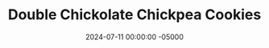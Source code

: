 ---
layout: post
title:  "Double Chickolate Chickpea Cookies"
date:   2024-07-11 00:00:00 -05000
categories: 
- Recipes
- Healthier Dessert
permalink: /recipes/double-chocolate-chickpea-date-cookies
image: /assets/Food/Healthier Dessert/Double Choc Chickpea Date Cookie/double-choc-cover.jpg
ing: doublechocchickpeadatecookie-ing
facts: doublechocchickpeadatecookie-facts
section1: 
start2: 
section2: 
start3: 
section3: 
start4: 
section4: 
start5: 
section5: 
Prep: 16
Rest: 
Cook: 14
Source1: https://m.youtube.com/watch?v=xr9EirwjC1A&pp=ygUUaGVhbHRoeSB2ZWdhbiBlYXRpbmc%3D
Source2:
whisk: https://s.samsungfood.com/LgLvy
tags: 
- cashew butter
- chocolate chips
- gluten free
- vanilla
- cookie
- nuts
- cashews
- date
- sugar free
- beans
- chickpeas
- garbanzo beans
Description: Delicious cookies made from a base of beans, dates, and natural nut butter.  Sugar free (depending on your chocolate) and oil free.  They can be vegan too (swap the milk for water and use vegan chocolate).  This is variation 3 - a double chocolate chip cookie version. I have two other types of these cookies - <a href="/recipes/chickpea-date-cookies">Standard Chickpea Date Cookies</a> and <a href="/recipes/protein-chickpea-date-cookies">Peanut Protein Bean Cookies</a>.  Make them all and taste test them to see which ones you like the best!
Instructions: 
- Preheat your oven to 350F, and line a cookie sheet with parchment paper.<br><br>

- Add the beans, dates, nut butter, cocoa powder, milk (or water), vanilla, and salt to a food processor and blend until smooth<br><br>
- <center><img src="/assets/Food/Healthier Dessert/Double Choc Chickpea Date Cookie/double-choc-unblended.jpg" alt="" class="instruction-image"></center><br>

- Add in baking soda and blend briefly, until just combined. Stir in the chocolate chips with a silicone spatula. The batter should be very loose for a cookie dough.  You can refrigerate for about 30 minutes to harden it if you desire<br><br>
- <center><img src="/assets/Food/Healthier Dessert/Double Choc Chickpea Date Cookie/double-choc-blended.jpg" alt="" class="instruction-image"></center><br>

- Using a cookie scoop (mine is 1.5 tbsp), scoop the cookie dough onto to the pan. These cookies won't flatten or spread as they bake, and will only puff up slightly. Flatten to as wide as you'd like the finished cookies to be<br><br>
- <center><img src="/assets/Food/Healthier Dessert/Double Choc Chickpea Date Cookie/double-choc-raw.jpg" alt="" class="instruction-image"></center><br>

- Bake for about 14 minutes at 350F, or until the cookies are set to the touch<br><br>
- <center><img src="/assets/Food/Healthier Dessert/Double Choc Chickpea Date Cookie/double-choc-baked.jpg" alt="" class="instruction-image"></center><br>

- Let cool on the pan for a few minutes to harden, then transfer to a wire rack to cool completely<br><br>
- <center><img src="/assets/Food/Healthier Dessert/Double Choc Chickpea Date Cookie/double-choc-cool.jpg" alt="" class="instruction-image"></center><br>
---